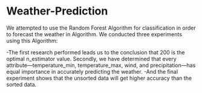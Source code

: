 # Weather-Prediction

We attempted to use the Random Forest Algorithm for classification in order to forecast the 
weather in Algorithm. We conducted three experiments using this Algorithm:

-The first research performed leads us to the conclusion that 200 is the optimal n_estimator value. 
Secondly, we have determined that every attribute—temperature_min, temperature_max, wind, 
and precipitation—has equal importance in accurately predicting the weather. 
-And the final experiment shows that the unsorted data will get higher accuracy than the sorted data.
